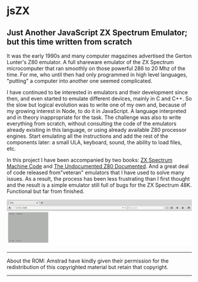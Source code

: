 # jsZX

Just Another JavaScript ZX Spectrum Emulator; but this time written from scratch
--------------------------------------------------------------------------------

It was the early 1990s and many computer magazines advertised the Gerton Lunter's Z80 emulator. A full shareware emulator of the ZX Spectrum microcomputer that ran smoothly on those powerful 286 to 20 Mhz of the time. For me, who until then had only programmed in high level languages, "putting" a computer into another one seemed complicated.

I have continued to be interested in emulators and their development since then, and even started to emulate different devices, mainly in C and C++. So the slow but logical evolution was to write one of my own and, because of my growing interest in Node, to do it in JavaScript. A language interpreted and in theory inappropriate for the task. The challenge was also to write everything from scratch, without consulting the code of the emulators already existing in this language, or using already available Z80 processor engines. Start emulating all the instructions and add the rest of the components later: a small ULA, keyboard, sound, the ability to load files, etc.

In this project I have been accompanied by two books: <a href="https://spectrumcomputing.co.uk/index.php?cat=96&id=2000225">ZX Spectrum Machine Code</a> and <a href="https://spectrumcomputing.co.uk/index.php?cat=96&id=2001124">The Undocumented Z80 Documented</a>. And a great deal of code released from"veteran" emulators that I have used to solve many issues. As a result, the process has been less frustrating than I first thought and the result is a simple emulator still full of bugs for the ZX Spectrum 48K. Functional but far from finished.

![alt text](https://raw.githubusercontent.com/herreriasjose/jsZX/master/jszx.png)

--------------------------------------------

About the ROM: Amstrad have kindly given their permission for the redistribution of this copyrighted material but retain that copyright.

--------------------------------------------

